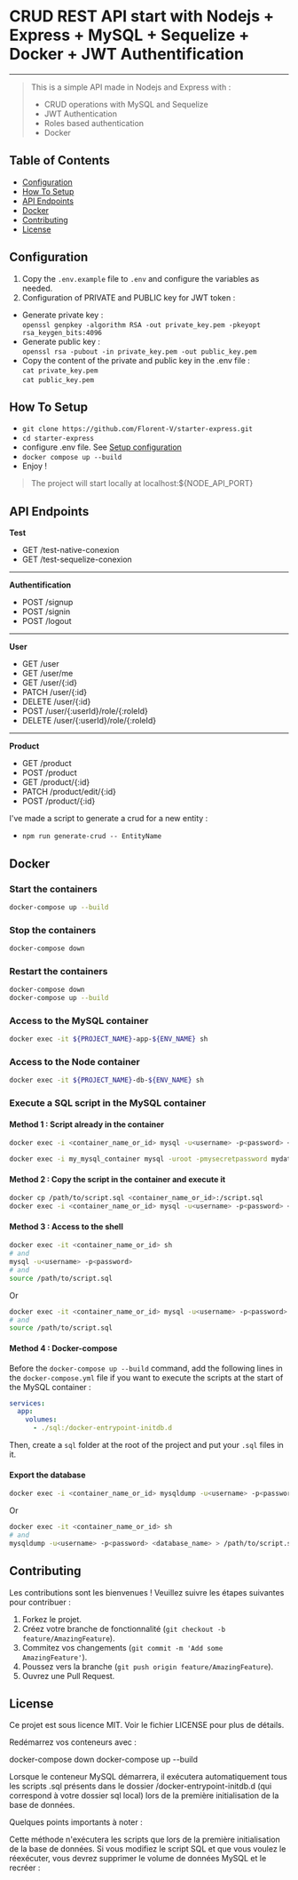# CRUD REST API start with Nodejs + Express + MySQL + Sequelize + Docker + JWT Authentification
---

> This is a simple API made in Nodejs and Express with :
> - CRUD operations with MySQL and Sequelize
> - JWT Authentication
> - Roles based authentication  
> - Docker

## Table of Contents

- [Configuration](#configuration)
- [How To Setup](#how-to-setup)
- [API Endpoints](#api-endpoints)
- [Docker](#docker)
- [Contributing](#contributing)
- [License](#license)

## Configuration

1. Copy the `.env.example` file to `.env` and configure the variables as needed.
2. Configuration of PRIVATE and PUBLIC key for JWT token :
- Generate private key :  
`openssl genpkey -algorithm RSA -out private_key.pem -pkeyopt rsa_keygen_bits:4096`
- Generate public key :  
`openssl rsa -pubout -in private_key.pem -out public_key.pem`
- Copy the content of the private and public key in the .env file :  
`cat private_key.pem`  
`cat public_key.pem` 

## How To Setup

- `git clone https://github.com/Florent-V/starter-express.git`
- `cd starter-express`
- configure .env file. See [Setup configuration](#configuration)
- `docker compose up --build`
- Enjoy !

> The project will start locally at localhost:${NODE_API_PORT}

## API Endpoints

**Test**
- GET /test-native-conexion
- GET /test-sequelize-conexion
---
**Authentification**
- POST /signup
- POST /signin
- POST /logout
---
**User**
- GET /user
- GET /user/me
- GET /user/{:id}
- PATCH /user/{:id}
- DELETE /user/{:id}
- POST /user/{:userId}/role/{:roleId}
- DELETE /user/{:userId}/role/{:roleId}
---
**Product**
- GET /product
- POST /product
- GET /product/{:id}
- PATCH /product/edit/{:id}
- POST /product/{:id}

I've made a script to generate a crud for a new entity :
- `npm run generate-crud -- EntityName`

## Docker

### Start the containers
```bash	
docker-compose up --build
```

### Stop the containers
```bash
docker-compose down
```

### Restart the containers
```bash
docker-compose down
docker-compose up --build
```

### Access to the MySQL container
```bash
docker exec -it ${PROJECT_NAME}-app-${ENV_NAME} sh
```

### Access to the Node container
```bash
docker exec -it ${PROJECT_NAME}-db-${ENV_NAME} sh
```

### Execute a SQL script in the MySQL container

#### Method 1 : Script already in the container
```bash
docker exec -i <container_name_or_id> mysql -u<username> -p<password> <database_name> < /path/to/script.sql
```

```bash
docker exec -i my_mysql_container mysql -uroot -pmysecretpassword mydatabase < /path/to/script.sql
```

#### Method 2 : Copy the script in the container and execute it

```bash
docker cp /path/to/script.sql <container_name_or_id>:/script.sql
docker exec -i <container_name_or_id> mysql -u<username> -p<password> <database_name> < /script.sql
```

#### Method 3 : Access to the shell
```bash
docker exec -it <container_name_or_id> sh
# and
mysql -u<username> -p<password>
# and
source /path/to/script.sql
```
Or
```bash
docker exec -it <container_name_or_id> mysql -u<username> -p<password>
# and
source /path/to/script.sql
```

#### Method 4 : Docker-compose

Before the `docker-compose up --build` command, add the following lines in the `docker-compose.yml` file if you want to execute the scripts at the start of the MySQL container :

```yml
services:
  app:
    volumes:
      - ./sql:/docker-entrypoint-initdb.d
```

Then, create a `sql` folder at the root of the project and put your `.sql` files in it.


#### Export the database
```bash
docker exec -i <container_name_or_id> mysqldump -u<username> -p<password> <database_name> > /path/to/script.sql
```
Or
```bash
docker exec -it <container_name_or_id> sh
# and
mysqldump -u<username> -p<password> <database_name> > /path/to/script.sql
```


## Contributing

Les contributions sont les bienvenues ! Veuillez suivre les étapes suivantes pour contribuer :

1. Forkez le projet.
2. Créez votre branche de fonctionnalité (`git checkout -b feature/AmazingFeature`).
3. Commitez vos changements (`git commit -m 'Add some AmazingFeature'`).
4. Poussez vers la branche (`git push origin feature/AmazingFeature`).
5. Ouvrez une Pull Request.

## License

Ce projet est sous licence MIT. Voir le fichier LICENSE pour plus de détails.


Redémarrez vos conteneurs avec :

docker-compose down
docker-compose up --build


Lorsque le conteneur MySQL démarrera, il exécutera automatiquement tous les scripts .sql présents dans le dossier /docker-entrypoint-initdb.d (qui correspond à votre dossier sql local) lors de la première initialisation de la base de données.

Quelques points importants à noter :

Cette méthode n'exécutera les scripts que lors de la première initialisation de la base de données. Si vous modifiez le script SQL et que vous voulez le réexécuter, vous devrez supprimer le volume de données MySQL et le recréer :